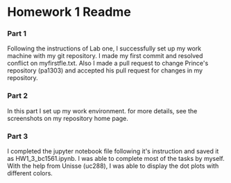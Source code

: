 # Homework 1 Readme

### Part 1
Following the instructions of Lab one, I successfully set up my work machine with my git repository. I made my first commit and resolved conflict on myfirstfle.txt. Also I made a pull request to change Prince's repository (pa1303) and accepted his pull request for changes in my repository.

### Part 2
In this part I set up my work environment. for more details, see the screenshots on my repository home page.

### Part 3
I completed the jupyter notebook file following it's instruction and saved it as HW1_3_bc1561.ipynb. I was able to complete most of the tasks by myself. With the help from Unisse (uc288), I was able to display the dot plots with different colors. 
